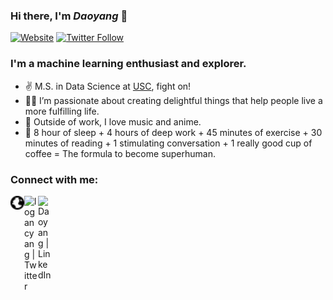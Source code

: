 ### Hi there, I'm *Daoyang* 👋 

[![Website](https://img.shields.io/website?label=daoyang_website&style=for-the-badge&url=https%3A%2F%2Fdaoyangl.github.io)](https://daoyangl.github.io/)
[![Twitter Follow](https://img.shields.io/twitter/follow/daoyang?color=1DA1F2&logo=twitter&style=for-the-badge)](https://twitter.com/intent/follow?original_referer=https%3A%2F%2Fgithub.com%2FDaoyangLi&screen_name=DaoyangLi)

### I'm a machine learning enthusiast and explorer.
- ✌️ M.S. in Data Science at [USC](https://www.usc.edu/), fight on!
- 👨‍💻 I’m passionate about creating delightful things that help people live a more fulfilling life.
- 🎻 Outside of work, I love music and anime.
- 🌱 8 hour of sleep + 4 hours of deep work + 45 minutes of exercise + 30 minutes of reading + 1 stimulating conversation + 1 really good cup of coffee = The formula to become superhuman.

### Connect with me:
[<img align="left" alt="daoyangl.github.io" width="22px" src="https://raw.githubusercontent.com/iconic/open-iconic/master/svg/globe.svg" />](https://daoyangl.github.io)
[<img align="left" alt="logancyang | Twitter" width="22px" src="https://cdn.jsdelivr.net/npm/simple-icons@v3/icons/twitter.svg" />](https://twitter.com/DaoyangLi)
[<img align="left" alt="Daoyang | LinkedIn" width="22px" src="https://cdn.jsdelivr.net/npm/simple-icons@v3/icons/linkedin.svg" />](https://www.linkedin.com/in/daoyang-li-a60780259/)

<!--
**daoyangl/daoyangl** is a ✨ _special_ ✨ repository because its `README.md` (this file) appears on your GitHub profile.

Here are some ideas to get you started:

- 🔭 I’m currently working on ...
- 🌱 I’m currently learning ...
- 👯 I’m looking to collaborate on ...
- 🤔 I’m looking for help with ...
- 💬 Ask me about ...
- 📫 How to reach me: ...
- 😄 Pronouns: ...
- ⚡ Fun fact: ...
-->
